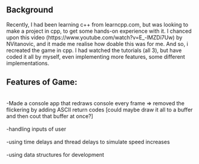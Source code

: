 <h2>Background</h2>
<p>Recently, I had been learning c++ from learncpp.com, but was looking to make a project in cpp, to get some hands-on experience with it. 
I chanced upon this video (https://www.youtube.com/watch?v=E_-lMZDi7Uw) by NVitanovic, and it made me realise how doable this was for me.
And so, i recreated the game in cpp.
I had watched the tutorials (all 3), but have coded it all by myself, even implementing more features, some different implementations.</p>
<h2>Features of Game: </h2>
<br>-Made a console app that redraws console every frame => removed the flickering by adding ASCII return codes [could maybe draw it all to a buffer and then cout that buffer at once?]</br>
<br>-handling inputs of user</br>
<br>-using time delays and thread delays to simulate speed increases</br>
<br>-using data structures for development</br>
